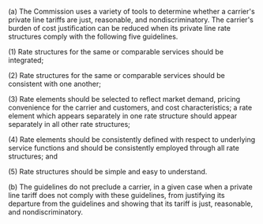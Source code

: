 (a) The Commission uses a variety of tools to determine whether a carrier's private line tariffs are just, reasonable, and nondiscriminatory. The carrier's burden of cost justification can be reduced when its private line rate structures comply with the following five guidelines.

(1) Rate structures for the same or comparable services should be integrated;

(2) Rate structures for the same or comparable services should be consistent with one another;

(3) Rate elements should be selected to reflect market demand, pricing convenience for the carrier and customers, and cost characteristics; a rate element which appears separately in one rate structure should appear separately in all other rate structures;

(4) Rate elements should be consistently defined with respect to underlying service functions and should be consistently employed through all rate structures; and

(5) Rate structures should be simple and easy to understand.

(b) The guidelines do not preclude a carrier, in a given case when a private line tariff does not comply with these guidelines, from justifying its departure from the guidelines and showing that its tariff is just, reasonable, and nondiscriminatory.

